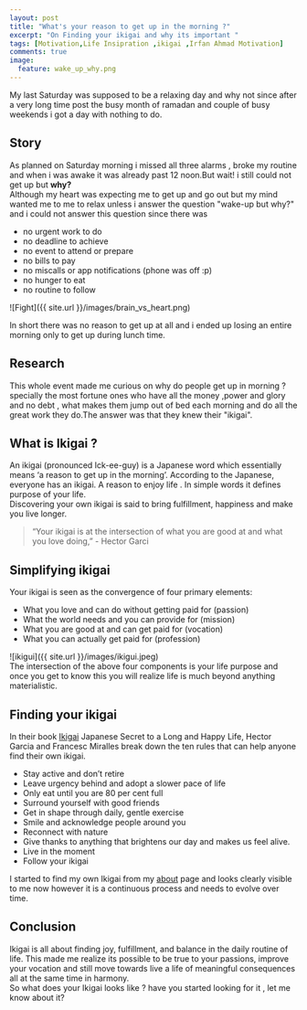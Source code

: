 ```yaml
---
layout: post
title: "What's your reason to get up in the morning ?"
excerpt: "On Finding your ikigai and why its important "
tags: [Motivation,Life Insipration ,ikigai ,Irfan Ahmad Motivation]
comments: true
image:
  feature: wake_up_why.png
---
```


My last Saturday was supposed to be a relaxing day and why not since after a very long time post the busy month of ramadan and couple of busy weekends i got a day with nothing to do.

## Story

As planned on Saturday morning i missed all three alarms , broke my routine and when i was awake it was already past 12 noon.But wait! i still could not get up but **why?**     
Although my heart was expecting me to get up and go out but my mind wanted me to
me to relax unless i answer the question "wake-up but why?" and i could not
answer this question since there was
* no urgent work to do
* no deadline to achieve
* no event to attend or prepare
* no bills to pay
* no miscalls or app notifications (phone was off :p)
* no hunger to eat
* no routine to follow      

![Fight]({{ site.url }}/images/brain_vs_heart.png)

In short there was no reason to get up at all and i ended up losing an entire morning only to get up during lunch time.


## Research
This whole event made me curious on why do people get up in morning ? specially the most fortune ones who have all the money ,power and glory and no debt , what makes them jump out of bed each morning and do all the great work they do.The answer was that they knew
their "ikigai".


## What is Ikigai ?

An ikigai (pronounced Ick-ee-guy) is a Japanese word which essentially means ‘a reason to get up in the morning’. According to the Japanese, everyone has an ikigai. A reason to enjoy life . In simple words it defines purpose of your life.    
Discovering your own ikigai is said to bring fulfillment, happiness and make you live longer.

> “Your ikigai is at the intersection of what you are good at and what you love doing,”    - Hector Garci


## Simplifying ikigai
Your ikigai is seen as the convergence of four primary elements:

* What you love and can do without getting paid for (passion)
* What the world needs and you can provide for (mission)
* What you are good at and can get paid for (vocation)
* What you can actually get paid for (profession)  

![ikigui]({{ site.url }}/images/ikigui.jpeg)     
The intersection of the above four components is your life purpose and once you
get to know this you will realize life is much beyond anything materialistic.

## Finding your ikigai

In their book <a href="https://www.amazon.com/gp/product/0143130722/">Ikigai</a> Japanese Secret to a Long and Happy Life, Hector Garcia and Francesc Miralles break down the ten rules that can help anyone find their own ikigai.

* Stay active and don’t retire
* Leave urgency behind and adopt a slower pace of life
* Only eat until you are 80 per cent full
* Surround yourself with good friends
* Get in shape through daily, gentle exercise
* Smile and acknowledge people around you
* Reconnect with nature
* Give thanks to anything that brightens our day and makes us feel alive.
* Live in the moment
* Follow your ikigai

I started to find my own Ikigai from my <a href="https://irfanahmad.in/about/">about</a> page and looks clearly visible to me now however it is a continuous process and needs to evolve over time.

## Conclusion
Ikigai is all about finding joy, fulfillment, and balance in the daily routine of life.
This made me realize its possible to be true to your passions, improve your vocation and still move towards live a life of meaningful consequences all at the same time in harmony.     
So what does your Ikigai looks like ? have you started looking for it , let me know about it?
